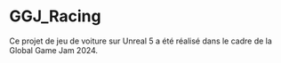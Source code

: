 # GGJ_Racing
Ce projet de jeu de voiture sur Unreal 5 a été réalisé dans le cadre de la Global Game Jam 2024. 
